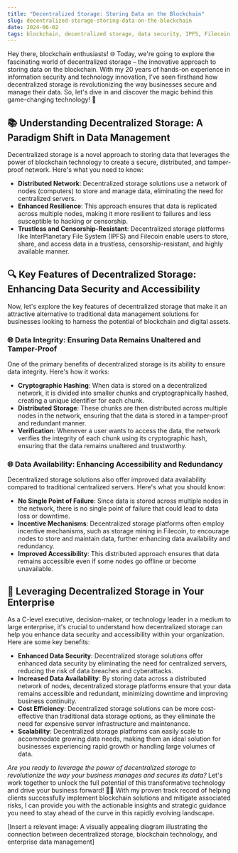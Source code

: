 ```yaml
---
title: "Decentralized Storage: Storing Data on the Blockchain"
slug: decentralized-storage-storing-data-on-the-blockchain
date: 2024-06-02
tags: blockchain, decentralized storage, data security, IPFS, Filecoin
---
```


Hey there, blockchain enthusiasts! 🌐 Today, we're going to explore the fascinating world of decentralized storage – the innovative approach to storing data on the blockchain. With my 20 years of hands-on experience in information security and technology innovation, I've seen firsthand how decentralized storage is revolutionizing the way businesses secure and manage their data. So, let's dive in and discover the magic behind this game-changing technology! 🤩

## 📚 Understanding Decentralized Storage: A Paradigm Shift in Data Management

Decentralized storage is a novel approach to storing data that leverages the power of blockchain technology to create a secure, distributed, and tamper-proof network. Here's what you need to know:

- **Distributed Network**: Decentralized storage solutions use a network of nodes (computers) to store and manage data, eliminating the need for centralized servers.
- **Enhanced Resilience**: This approach ensures that data is replicated across multiple nodes, making it more resilient to failures and less susceptible to hacking or censorship.
- **Trustless and Censorship-Resistant**: Decentralized storage platforms like InterPlanetary File System (IPFS) and Filecoin enable users to store, share, and access data in a trustless, censorship-resistant, and highly available manner.

## 🔍 Key Features of Decentralized Storage: Enhancing Data Security and Accessibility

Now, let's explore the key features of decentralized storage that make it an attractive alternative to traditional data management solutions for businesses looking to harness the potential of blockchain and digital assets.

### 🌐 Data Integrity: Ensuring Data Remains Unaltered and Tamper-Proof

One of the primary benefits of decentralized storage is its ability to ensure data integrity. Here's how it works:

- **Cryptographic Hashing**: When data is stored on a decentralized network, it is divided into smaller chunks and cryptographically hashed, creating a unique identifier for each chunk.
- **Distributed Storage**: These chunks are then distributed across multiple nodes in the network, ensuring that the data is stored in a tamper-proof and redundant manner.
- **Verification**: Whenever a user wants to access the data, the network verifies the integrity of each chunk using its cryptographic hash, ensuring that the data remains unaltered and trustworthy.

### 🌐 Data Availability: Enhancing Accessibility and Redundancy

Decentralized storage solutions also offer improved data availability compared to traditional centralized servers. Here's what you should know:

- **No Single Point of Failure**: Since data is stored across multiple nodes in the network, there is no single point of failure that could lead to data loss or downtime.
- **Incentive Mechanisms**: Decentralized storage platforms often employ incentive mechanisms, such as storage mining in Filecoin, to encourage nodes to store and maintain data, further enhancing data availability and redundancy.
- **Improved Accessibility**: This distributed approach ensures that data remains accessible even if some nodes go offline or become unavailable.

## 🏢 Leveraging Decentralized Storage in Your Enterprise

As a C-level executive, decision-maker, or technology leader in a medium to large enterprise, it's crucial to understand how decentralized storage can help you enhance data security and accessibility within your organization. Here are some key benefits:

- **Enhanced Data Security**: Decentralized storage solutions offer enhanced data security by eliminating the need for centralized servers, reducing the risk of data breaches and cyberattacks.
- **Increased Data Availability**: By storing data across a distributed network of nodes, decentralized storage platforms ensure that your data remains accessible and redundant, minimizing downtime and improving business continuity.
- **Cost Efficiency**: Decentralized storage solutions can be more cost-effective than traditional data storage options, as they eliminate the need for expensive server infrastructure and maintenance.
- **Scalability**: Decentralized storage platforms can easily scale to accommodate growing data needs, making them an ideal solution for businesses experiencing rapid growth or handling large volumes of data.

*Are you ready to leverage the power of decentralized storage to revolutionize the way your business manages and secures its data?* Let's work together to unlock the full potential of this transformative technology and drive your business forward! 🚀✨ With my proven track record of helping clients successfully implement blockchain solutions and mitigate associated risks, I can provide you with the actionable insights and strategic guidance you need to stay ahead of the curve in this rapidly evolving landscape.

[Insert a relevant image: A visually appealing diagram illustrating the connection between decentralized storage, blockchain technology, and enterprise data management]

